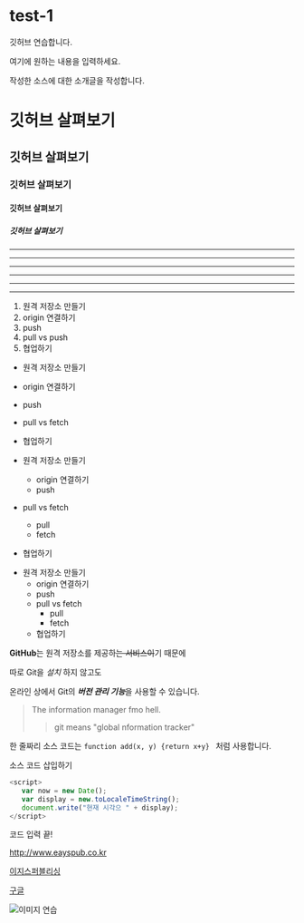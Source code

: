 # test-1
깃허브 연습합니다.

여기에 원하는 내용을 입력하세요.

작성한 소스에 대한 소개글을 작성합니다.

# 깃허브 살펴보기

## 깃허브 살펴보기

### 깃허브 살펴보기

#### 깃허브 살펴보기

##### 깃허브 살펴보기

---

-------------

- - -

***

*************

* * *

1. 원격 저장소 만들기
2. origin 연결하기
3. push
4. pull vs push
5. 협업하기


- 원격 저장소 만들기
- origin 연결하기
- push
- pull vs fetch
- 협업하기


- 원격 저장소 만들기
  - origin 연결하기
  - push
- pull vs fetch
  - pull
  - fetch
 - 협업하기
 
 
 + 원격 저장소 만들기
   - origin 연결하기
   - push
   + pull vs fetch
     * pull
     * fetch
   + 협업하기
   
   
**GitHub**는 원격 저장소를 제공하~~는 서비스이~~기 때문에

따로 Git을 *설치* 하지 않고도

온라인 상에서 Git의 ***버전 관리 기능***을 사용할 수 있습니다.


> The information manager fmo hell.
>> git means "global nformation tracker"

한 줄짜리 소스 코드는  ` function add(x, y) {return x+y}  `  처럼 사용합니다.


소스 코드 삽입하기

```javascript
<script>
   var now = new Date();
   var display = new.toLocaleTimeString();
   document.write("현재 시각으 " + display);
</script>
```

코드 입력 끝!


<http://www.eayspub.co.kr>

[이지스퍼블리싱](http://www.easyspub.co.kr)

[구글](https://google.com, "검색 사이트")



![이미지 연습](http://kyrieko.dothome.co.kr/images/first.jpg)

